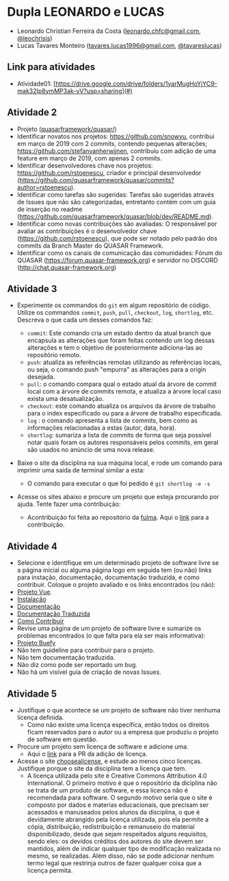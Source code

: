 # Dupla LEONARDO e LUCAS
- Leonardo Christian Ferreira da Costa (leonardo.chfc@gmail.com, [@leochrisis](https://github.com/leochrisis))
- Lucas Tavares Monteiro (tavares.lucas1996@gmail.com, [@tavareslucas](https://github.com/tavareslucas))
## Link para atividades

- Atividade01: [https://drive.google.com/drive/folders/1yarMugHoYjYC9-mak32Ip8ymMP3ak-vV?usp=sharing](#)

## Atividade 2

- Projeto ([quasarframework/quasar/](https://github.com/quasarframework/quasar))
- Identificar novatos nos projetos: https://github.com/snowyu, contribui em março de 2019 com 2 commits, contendo pequenas alterações; https://github.com/stefanvanherwijnen, contribuiu com adição de uma feature em março de 2019, com apenas 2 commits.
- Identificar desenvolvedores chave nos projetos: https://github.com/rstoenescu, criador e principal desenvolvedor (https://github.com/quasarframework/quasar/commits?author=rstoenescu). 
- Identificar como tarefas são sugeridas: Tarefas são sugeridas através de Issues que não são categorizadas, entretanto contém com um guia de inserção no readme (https://github.com/quasarframework/quasar/blob/dev/README.md).
- Identificar como novas contribuições são avaliadas: O responsável por avaliar as contribuições é o desenvolvedor chave (https://github.com/rstoenescu), que pode ser notado pelo padrão dos commits da Branch Master do QUASAR Framework. 
- Identificar como os canais de comunicação das comunidades: Fórum do QUASAR (https://forum.quasar-framework.org) e servidor no DISCORD (http://chat.quasar-framework.org)

## Atividade 3

- Experimente os commandos do `git` em algum repositório de código. Utilize os commandos `commit`, `push`, `pull`, `checkout`, `log`, `shortlog`, etc. Descreva o que cada um desses comandos faz:
  - `commit`: Este comando cria um estado dentro da atual branch que encapsula as alterações que foram feitas contendo um log dessas alterações e tem o objetivo de posteriormente adiciona-las ao repositório remoto.
  - `push`: atualiza as referências remotas utilizando as referências locais, ou seja, o comando push "empurra" as alterações para a origin desejada.
  - `pull`: o comando compara qual o estado atual da árvore de commit local com a árvore de commits remota, e atualiza a árvore local caso exista uma desatualização.
  - `checkout`: este comando atualiza os arquivos da árvore de trabalho para o index especificado ou para a árvore de trabalho especificada.
  - `log` : o comando apresenta a lista de commits, bem como as informações relacionadas a estas (autor, data, hora).
  - `shortlog`: sumariza a lista de commits de forma que seja possível notar quais foram os autores responsáveis pelos commits, em geral são usados no anúncio de uma nova release.

- Baixe o site da disciplina na sua máquina local, e rode um comando para imprimir uma saída de terminal similar a esta:
  - O comando para executar o que foi pedido é `git shortlog -e -s`
  
- Acesse os sites abaixo e procure um projeto que esteja procurando por ajuda. Tente fazer uma contribuição:
  - Acontribuição foi feita ao repositório da [fulma](https://github.com/Fulma/Fulma). Aqui o [link](https://github.com/Fulma/Fulma/pull/204) para a contribuição.
  
 ## Atividade 4
 
 - Selecione e identifique em um determinado projeto de software livre se a página inicial ou alguma página logo em seguida tem (ou não) links para instação, documentação, documentação traduzida, e como contribuir. Coloque o projeto avaliado e os links encontrados (ou não):
  - [Projeto Vue](https://github.com/vuejs/vue).
  - [Instalação](https://vuejs.org/v2/guide/installation.html)
  - [Documentação](https://vuejs.org/v2/guide/)
  - [Documentação Traduzida](https://br.vuejs.org/v2/guide/index.html)
  - [Como Contribuir](https://github.com/vuejs/vue/blob/dev/.github/CONTRIBUTING.md)
 - Revise uma página de um projeto de software livre e sumarize os problemas encontrados (o que falta para ela ser mais informativa):
  - [Projeto Buefy](https://github.com/buefy/buefy)
  - Não tem guideline para contribuir para o projeto.
  - Não tem documentação traduzida.
  - Não diz como pode ser reportado um bug.
  - Não há um visível guia de criação de novas Issues.

## Atividade 5
- Justifique o que acontece se um projeto de software não tiver nenhuma licença definida.
  - Como não existe uma licença específica, então todos os direitos ficam reservados para o autor ou a empresa que produziu o projeto de software em questão.
- Procure um projeto sem licença de software e adicione uma.
  - Aqui o [link](https://github.com/leochrisis/todoMVC-challenge/pull/2) para a PR da adição de licença.
- Acesse o site [choosealicense](https://choosealicense.com/), e estude ao menos cinco licenças. Justifique porque o site da disciplina tem a licença que tem.
  - A licença utilizada pelo site é Creative Commons Attribution 4.0 International. O primeiro motivo é que o repositório da diciplina não se trata de um produto de software, e essa licença não é recomendada para software. O segundo motivo seria que o site é composto por dados e materias educacionais, que precisam ser acessados e manuseados pelos alunos da disciplina, o que é devidamente abrangido pela licença utilizada, pois ela permite a cópia, distribuição, redistribuição e remanuseio do material disponibilizado, desde que sejam respeitados alguns requisitos, sendo eles: os devidos créditos dos autores do site devem ser mantidos, além de indicar qualquer tipo de modificação realizada no mesmo, se realizadas. Além disso, não se pode adicionar nenhum termo legal que restrinja outros de fazer qualquer coisa que a licença permita.
